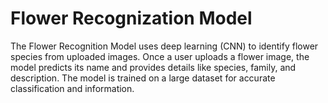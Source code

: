 # Flower Recognization Model
The Flower Recognition Model uses deep learning (CNN) to identify flower species from uploaded images. Once a user uploads a flower image, the model predicts its name and provides details like species, family, and description. The model is trained on a large dataset for accurate classification and information.
